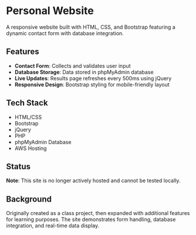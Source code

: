# Personal Website

A responsive website built with HTML, CSS, and Bootstrap featuring a dynamic contact form with database integration.

## Features

- **Contact Form**: Collects and validates user input
- **Database Storage**: Data stored in phpMyAdmin database
- **Live Updates**: Results page refreshes every 500ms using jQuery
- **Responsive Design**: Bootstrap styling for mobile-friendly layout

## Tech Stack

- HTML/CSS
- Bootstrap
- jQuery
- PHP
- phpMyAdmin Database
- AWS Hosting

## Status

**Note**: This site is no longer actively hosted and cannot be tested locally.

## Background

Originally created as a class project, then expanded with additional features for learning purposes. The site demonstrates form handling, database integration, and real-time data display.

